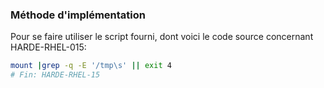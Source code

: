### Méthode d'implémentation
Pour se faire utiliser le script fourni, dont voici le code source concernant HARDE-RHEL-015:
```bash
mount |grep -q -E '/tmp\s' || exit 4
# Fin: HARDE-RHEL-15
```
